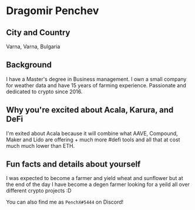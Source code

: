 # Dragomir Penchev

## City and Country

Varna, Varna, Bulgaria

## Background

I have a Master's degree in Business management. I own a small company for weather data and have 15 years of farming experience. Passionate and dedicated to  crypto since 2016.

## Why you're excited about Acala, Karura, and DeFi

I'm exited about Acala because it will combine what AAVE, Compound, Maker and Lido are offering + much more #defi tools and all that at cost much much lower than ETH.

## Fun facts and details about yourself

I was expected to become a farmer and yield wheat and sunflower but at the end of the day I have become a degen farmer looking for a yeild all over different crypto projects :D

You can also find me as `PenchX#5444` on Discord!
